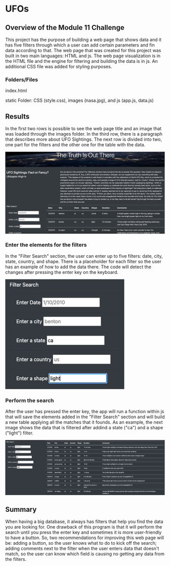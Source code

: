 # UFOs
## Overview of the Module 11 Challenge

This project has the purpose of building a web page that shows data and it has five filters through which a user can add certain parameters and fin data according to that. The web page that was created for this project was built in two main languages: HTML and js. The web page visualization is in the HTML file and the engine for filtering and building the data is in js. An additional CSS file was added for styling purposes. 

### Folders/Files

index.html

static Folder: CSS (style.css), images (nasa.jpg), and js (app.js, data.js)

## Results

In the first two rows is possible to see the web page title and an image that was loaded through the images folder. In the third row, there is a paragraph that describes more about UFO Sightings. The next row is divided into two, one part for the filters and the other one for the table with the data. 

!['1'](https://github.com/DylanMontemayor/UFOs/blob/main/Resources/1.png)

### Enter the elements for the filters

In the "Filter Search" section, the user can enter up to five filters: date, city, state, country, and shape. There is a placeholder for each filter so the user has an example of how to add the data there. The code will detect the changes after pressing the enter key on the keyboard. 

!['2'](https://github.com/DylanMontemayor/UFOs/blob/main/Resources/2.png)

### Perform the search

After the user has pressed the enter key, the app will run a function within js that will save the elements added in the "Filter Search" section and will build a new table applying all the matches that it founds. As an example, the next image shows the data that is filtered after addind a state ("ca") and a shape ("light") filter. 

!['3'](https://github.com/DylanMontemayor/UFOs/blob/main/Resources/3.png)

## Summary

When having a big database, it always has filters that help you find the data you are looking for. One drawback of this program is that it will perform the search until you press the enter key and sometimes it is more user-friendly to have a button. So, two recommendations for improving this web page will be: adding a button, so the user knows what to do to kick off the search; adding comments next to the filter when the user enters data that doesn't match, so the user can know which field is causing no getting any data from the filters. 
